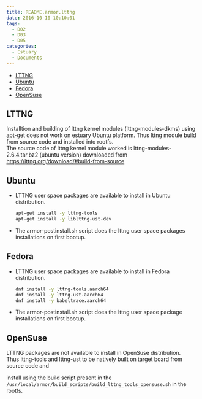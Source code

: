 ```yaml
---
title: README.armor.lttng
date: 2016-10-10 10:10:01
tags:
  - D02
  - D03
  - D05
categories:
  - Estuary
  - Documents
---
```

* [LTTNG](#1)
* [Ubuntu](#2)
* [Fedora](#3)
* [OpenSuse](#4)

<!--more-->

## <a name="1">LTTNG</a>

Installtion and building of lttng kernel modules (lttng-modules-dkms) using apt-get does not work on estuary Ubuntu platform. Thus lttng module build from source code and installed into rootfs.  
The source code of lttng kernel module worked is lttng-modules-2.6.4.tar.bz2 (ubuntu version) downloaded from https://lttng.org/download/#build-from-source

## <a name="2">Ubuntu</a>

- LTTNG user space packages are available to install in Ubuntu distribution.

  ```bash
  apt-get install -y lttng-tools
  apt-get install -y liblttng-ust-dev
  ```
- The armor-postinstall.sh script does the lttng user space packages installations on first bootup.


## <a name="3">Fedora</a>

- LTTNG user space packages are available to install in Fedora distribution.
  ```bash
  dnf install -y lttng-tools.aarch64
  dnf install -y lttng-ust.aarch64
  dnf install -y babeltrace.aarch64
  ```
- The armor-postinstall.sh script does the lttng user space package installations on first bootup.

## <a name="4">OpenSuse</a>

LTTNG packages are not available to install in OpenSuse distribution.  
Thus lttng-tools and lttng-ust to be natively built on target board from source code and

install using the build script present in the `/usr/local/armor/build_scripts/build_lttng_tools_opensuse.sh`
in the rootfs.


